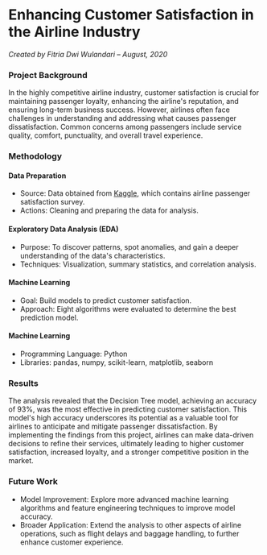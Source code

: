 # Enhancing Customer Satisfaction in the Airline Industry

_Created by Fitria Dwi Wulandari – August, 2020_

### **Project Background**
In the highly competitive airline industry, customer satisfaction is crucial for maintaining passenger loyalty, enhancing the airline's reputation, and ensuring long-term business success. However, airlines often face challenges in understanding and addressing what causes passenger dissatisfaction. Common concerns among passengers include service quality, comfort, punctuality, and overall travel experience.

### **Methodology**
> 
#### **Data Preparation**
* Source: Data obtained from [Kaggle](https://www.kaggle.com/datasets/teejmahal20/airline-passenger-satisfaction), which contains airline passenger satisfaction survey.
* Actions: Cleaning and preparing the data for analysis.

#### **Exploratory Data Analysis (EDA)**
* Purpose: To discover patterns, spot anomalies, and gain a deeper understanding of the data's characteristics.
* Techniques: Visualization, summary statistics, and correlation analysis.

#### **Machine Learning**
* Goal: Build models to predict customer satisfaction.
* Approach: Eight algorithms were evaluated to determine the best prediction model.

#### **Machine Learning**
* Programming Language: Python
* Libraries: pandas, numpy, scikit-learn, matplotlib, seaborn

### **Results**
The analysis revealed that the Decision Tree model, achieving an accuracy of 93%, was the most effective in predicting customer satisfaction. This model's high accuracy underscores its potential as a valuable tool for airlines to anticipate and mitigate passenger dissatisfaction. By implementing the findings from this project, airlines can make data-driven decisions to refine their services, ultimately leading to higher customer satisfaction, increased loyalty, and a stronger competitive position in the market.

### **Future Work**
* Model Improvement: Explore more advanced machine learning algorithms and feature engineering techniques to improve model accuracy.
* Broader Application: Extend the analysis to other aspects of airline operations, such as flight delays and baggage handling, to further enhance customer experience.
